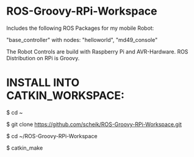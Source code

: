 ROS-Groovy-RPi-Workspace
========================
Includes the following ROS Packages for my mobile Robot:

"base_controller" with nodes: "helloworld", "md49_console"

The Robot Controls are build with Raspberry Pi 
and AVR-Hardware.
ROS Distribution on RPi is Groovy.

INSTALL INTO CATKIN_WORKSPACE:
==

$ cd ~

$ git clone https://github.com/scheik/ROS-Groovy-RPi-Workspace.git

$ cd ~/ROS-Groovy-RPi-Workspace

$ catkin_make
